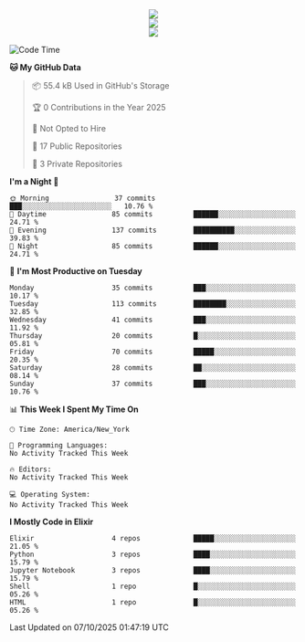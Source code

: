 
<div align="center"><img src="https://readme-typing-svg.demolab.com?font=Fira+Code&pause=1000&center=true&vCenter=true&width=435&lines=Hello%EF%BD%9E;I+LIKE+CODING%EF%BC%81;%E5%BC%B7%E5%8C%96%E5%AD%A6%E7%BF%92%E3%81%AB%E5%A4%A7%E5%A5%BD%E3%81%8D%EF%BC%81;%E6%B0%B8%E8%BF%9C%E5%96%9C%E6%AC%A2%E9%B2%A8%E9%B2%A8%EF%BC%81%EF%BC%81%EF%BC%81" />  
</div>

<div align="center"><img src="https://github-readme-stats.vercel.app/api?username=ruoyuGao&theme=black-red" />  
</div>

<div align="center">
    <img src="https://github-readme-stats.vercel.app/api/top-langs/?username=ruoyuGao&layout=compact&theme=black-red"/>
</div>

<!--START_SECTION:waka-->
![Code Time](http://img.shields.io/badge/Code%20Time-182%20hrs%206%20mins-blue)

**🐱 My GitHub Data** 

> 📦 55.4 kB Used in GitHub's Storage 
 > 
> 🏆 0 Contributions in the Year 2025
 > 
> 🚫 Not Opted to Hire
 > 
> 📜 17 Public Repositories 
 > 
> 🔑 3 Private Repositories 
 > 
**I'm a Night 🦉** 

```text
🌞 Morning                37 commits          ███░░░░░░░░░░░░░░░░░░░░░░   10.76 % 
🌆 Daytime                85 commits          ██████░░░░░░░░░░░░░░░░░░░   24.71 % 
🌃 Evening                137 commits         ██████████░░░░░░░░░░░░░░░   39.83 % 
🌙 Night                  85 commits          ██████░░░░░░░░░░░░░░░░░░░   24.71 % 
```
📅 **I'm Most Productive on Tuesday** 

```text
Monday                   35 commits          ███░░░░░░░░░░░░░░░░░░░░░░   10.17 % 
Tuesday                  113 commits         ████████░░░░░░░░░░░░░░░░░   32.85 % 
Wednesday                41 commits          ███░░░░░░░░░░░░░░░░░░░░░░   11.92 % 
Thursday                 20 commits          █░░░░░░░░░░░░░░░░░░░░░░░░   05.81 % 
Friday                   70 commits          █████░░░░░░░░░░░░░░░░░░░░   20.35 % 
Saturday                 28 commits          ██░░░░░░░░░░░░░░░░░░░░░░░   08.14 % 
Sunday                   37 commits          ███░░░░░░░░░░░░░░░░░░░░░░   10.76 % 
```


📊 **This Week I Spent My Time On** 

```text
🕑︎ Time Zone: America/New_York

💬 Programming Languages: 
No Activity Tracked This Week

🔥 Editors: 
No Activity Tracked This Week

💻 Operating System: 
No Activity Tracked This Week
```

**I Mostly Code in Elixir** 

```text
Elixir                   4 repos             █████░░░░░░░░░░░░░░░░░░░░   21.05 % 
Python                   3 repos             ████░░░░░░░░░░░░░░░░░░░░░   15.79 % 
Jupyter Notebook         3 repos             ████░░░░░░░░░░░░░░░░░░░░░   15.79 % 
Shell                    1 repo              █░░░░░░░░░░░░░░░░░░░░░░░░   05.26 % 
HTML                     1 repo              █░░░░░░░░░░░░░░░░░░░░░░░░   05.26 % 
```




 Last Updated on 07/10/2025 01:47:19 UTC
<!--END_SECTION:waka-->
